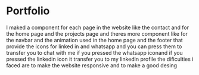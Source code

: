 # Portfolio
I maked a component for each page in the website like the contact and for the home page and the projects page
and theres more component like for the navbar and the animation used in the home page and the footer that provide the icons 
for linked in and whatsapp and you can press them to transfer you to chat with me if you pressed the whatsapp iconand if you pressed the linkedin icon it transfer you to my linkedin profile 
the dificulties i faced are to make the website responsive and to make a good desing  